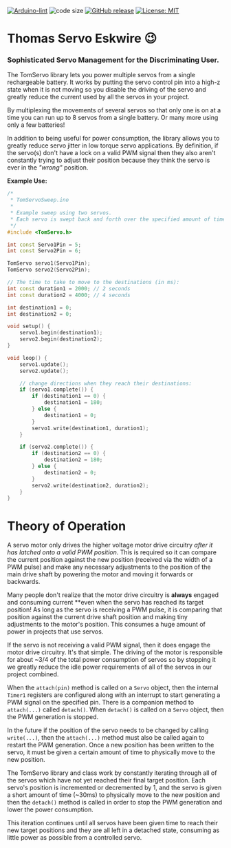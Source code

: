<!-- [![Arduino CI](https://github.com/ripred/TomServo/workflows/Arduino%20CI/badge.svg)](https://github.com/marketplace/actions/arduino_ci) -->
[![Arduino-lint](https://github.com/ripred/TomServo/actions/workflows/arduino-lint.yml/badge.svg)](https://github.com/ripred/TomServo/actions/workflows/arduino-lint.yml)
![code size](https://img.shields.io/github/languages/code-size/ripred/TomServo)
[![GitHub release](https://img.shields.io/github/release/ripred/TomServo.svg?maxAge=3600)](https://github.com/ripred/TomServo/releases)
[![License: MIT](https://img.shields.io/badge/license-MIT-blue.svg)](https://github.com/ripred/TomServo/blob/master/LICENSE)

# Thomas Servo Eskwire 😉
<!-- ![TomServo32x32.png](TomServo32x32.png) -->
### Sophisticated Servo Management for the Discriminating User.

The TomServo library lets you power multiple servos
from a single rechargeable battery. It works by putting the
servo control pin into a high-z state when it is not 
moving so you disable the driving of the servo
and greatly reduce the current used by all the servos in 
your project.

By multiplexing the movements of several servos
so that only one is on at a time you can run up
to 8 servos from a single battery. Or many more
using only a few batteries!

In addition to being useful for power consumption, the library 
allows you to greatly reduce servo jitter in low torque servo 
applications. By definition, if the servo(s) don't have a lock on
a valid PWM signal then they also aren't constantly trying to adjust
their position because they think the servo is ever in the *"wrong"*
position.

**Example Use:**
```cpp
/* 
 * TomServoSweep.ino
 * 
 * Example sweep using two servos.
 * Each servo is swept back and forth over the specified amount of time.
 */
#include <TomServo.h>

int const Servo1Pin = 5;
int const Servo2Pin = 6;

TomServo servo1(Servo1Pin);
TomServo servo2(Servo2Pin);

// The time to take to move to the destinations (in ms):
int const duration1 = 2000; // 2 seconds
int const duration2 = 4000; // 4 seconds

int destination1 = 0;
int destination2 = 0;

void setup() {
    servo1.begin(destination1);
    servo2.begin(destination2);
}

void loop() {
    servo1.update();
    servo2.update();

    // change directions when they reach their destinations:
    if (servo1.complete()) {
        if (destination1 == 0) {
            destination1 = 180;
        } else {
            destination1 = 0;
        }
        servo1.write(destination1, duration1);
    }

    if (servo2.complete()) {
        if (destination2 == 0) {
            destination2 = 180;
        } else {
            destination2 = 0;
        }
        servo2.write(destination2, duration2);
    }
}
```

# Theory of Operation

A servo motor only drives the higher voltage motor drive circuitry *after it has latched onto a valid PWM position*. This is required so it can compare the current position against the new position (received via the width of a PWM pulse) and make any necessary adjustments to the position of the main drive shaft by powering the motor and moving it forwards or backwards.

Many people don't realize that the motor drive circuitry is **always** engaged and consuming current **even when the servo has reached its target position! As long as the servo is receiving a PWM pulse, it is comparing that position against the current drive shaft position and making tiny adjustments to the motor's position. This consumes a huge amount of power in projects that use servos.

If the servo is not receiving a valid PWM signal, then it does engage the motor drive circuitry. It's that simple. The driving of the motor is responsible for about ~3/4 of the total power consumption of servos so by stopping it we greatly reduce the idle power requirements of all of the servos in our project combined. 

When the `attach(pin)` method is called on a `Servo` object, then the internal `Timer1` registers are configured along with an interrupt to start generating a PWM signal on the specified pin. There is a companion method to `attach(...)` called `detach()`. When `detach()` is called on a `Servo` object, then the PWM generation is stopped. 

In the future if the position of the servo needs to be changed by calling `write(...)`, then the `attach(...)` method must also be called again to restart the PWM generation. Once a new position has been written to the servo, it must be given a certain amount of time to physically move to the new position. 

The TomServo library and class work by constantly iterating through all of the servos which have not yet reached their final target position. Each servo's position is incremented or decremented by 1, and the servo is given a short amount of time (~30ms) to physically move to the new position and then the `detach()` method is called in order to stop the PWM generation and lower the power consumption.

This iteration continues until all servos have been given time to reach their new target positions and they are all left in a detached state, consuming as little power as possible from a controlled servo.
